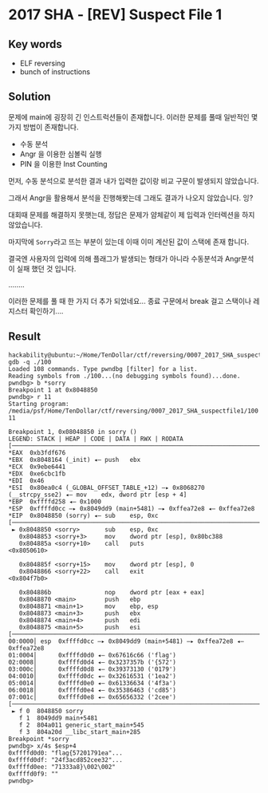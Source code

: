 # 2017 SHA - [REV] Suspect File 1

## Key words

- ELF reversing
- bunch of instructions

## Solution

문제에 main에 굉장히 긴 인스트럭션들이 존재합니다. 이러한 문제를 풀때 일반적인 몇 가지 방법이 존재합니다.

- 수동 분석
- Angr 을 이용한 심볼릭 실행
- PIN 을 이용한 Inst Counting

먼저, 수동 분석으로 분석한 결과 내가 입력한 값이랑 비교 구문이 발생되지 않았습니다.

그래서 Angr을 활용해서 분석을 진행해봣는데 그래도 결과가 나오지 않았습니다. 잉?

대회때 문제를 해결하지 못햇는데, 정답은 문제가 얌체같이 제 입력과 인터렉션을 하지 않았습니다.

마지막에 `Sorry`라고 뜨는 부분이 있는데 이때 이미 계산된 값이 스택에 존재 합니다.

결국엔 사용자의 입력에 의해 플래그가 발생되는 형태가 아니라 수동분석과 Angr분석이 실패 했던 것 입니다.

........

이러한 문제를 풀 때 한 가지 더 추가 되었네요... 종료 구문에서 break 걸고 스택이나 레지스터 확인하기....

## Result

```
hackability@ubuntu:~/Home/TenDollar/ctf/reversing/0007_2017_SHA_suspectfile1$ gdb -q ./100
Loaded 108 commands. Type pwndbg [filter] for a list.
Reading symbols from ./100...(no debugging symbols found)...done.
pwndbg> b *sorry
Breakpoint 1 at 0x8048850
pwndbg> r 11
Starting program: /media/psf/Home/TenDollar/ctf/reversing/0007_2017_SHA_suspectfile1/100 11

Breakpoint 1, 0x08048850 in sorry ()
LEGEND: STACK | HEAP | CODE | DATA | RWX | RODATA
[─────────────────────────────────────────────────────────────────────────────────────────────────────────────────REGISTERS──────────────────────────────────────────────────────────────────────────────────────────────────────────────────]
*EAX  0xb3fdf676
*EBX  0x8048164 (_init) ◂— push   ebx
*ECX  0x9ebe6441
*EDX  0xe6cbc1fb
*EDI  0x46
*ESI  0x80ea0c4 (_GLOBAL_OFFSET_TABLE_+12) —▸ 0x8068270 (__strcpy_sse2) ◂— mov    edx, dword ptr [esp + 4]
*EBP  0xffffd258 ◂— 0x1000
*ESP  0xffffd0cc —▸ 0x8049dd9 (main+5481) —▸ 0xffea72e8 ◂— 0xffea72e8
*EIP  0x8048850 (sorry) ◂— sub    esp, 0xc
[───────────────────────────────────────────────────────────────────────────────────────────────────────────────────DISASM───────────────────────────────────────────────────────────────────────────────────────────────────────────────────]
 ► 0x8048850 <sorry>       sub    esp, 0xc
   0x8048853 <sorry+3>     mov    dword ptr [esp], 0x80bc388
   0x804885a <sorry+10>    call   puts                          <0x8050610>

   0x804885f <sorry+15>    mov    dword ptr [esp], 0
   0x8048866 <sorry+22>    call   exit                          <0x804f7b0>

   0x804886b               nop    dword ptr [eax + eax]
   0x8048870 <main>        push   ebp
   0x8048871 <main+1>      mov    ebp, esp
   0x8048873 <main+3>      push   ebx
   0x8048874 <main+4>      push   edi
   0x8048875 <main+5>      push   esi
[───────────────────────────────────────────────────────────────────────────────────────────────────────────────────STACK────────────────────────────────────────────────────────────────────────────────────────────────────────────────────]
00:0000│ esp  0xffffd0cc —▸ 0x8049dd9 (main+5481) —▸ 0xffea72e8 ◂— 0xffea72e8
01:0004│      0xffffd0d0 ◂— 0x67616c66 ('flag')
02:0008│      0xffffd0d4 ◂— 0x3237357b ('{572')
03:000c│      0xffffd0d8 ◂— 0x39373130 ('0179')
04:0010│      0xffffd0dc ◂— 0x32616531 ('1ea2')
05:0014│      0xffffd0e0 ◂— 0x61336634 ('4f3a')
06:0018│      0xffffd0e4 ◂— 0x35386463 ('cd85')
07:001c│      0xffffd0e8 ◂— 0x65656332 ('2cee')
[─────────────────────────────────────────────────────────────────────────────────────────────────────────────────BACKTRACE──────────────────────────────────────────────────────────────────────────────────────────────────────────────────]
 ► f 0  8048850 sorry
   f 1  8049dd9 main+5481
   f 2  804a011 generic_start_main+545
   f 3  804a20d __libc_start_main+285
Breakpoint *sorry
pwndbg> x/4s $esp+4
0xffffd0d0:	"flag{57201791ea"...
0xffffd0df:	"24f3acd852cee32"...
0xffffd0ee:	"71333a8}\002\002"
0xffffd0f9:	""
pwndbg>
```
